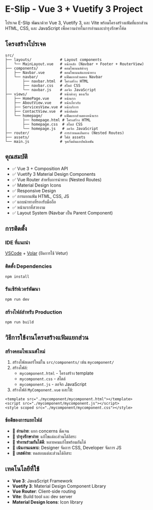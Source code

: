 # E-Slip - Vue 3 + Vuetify 3 Project

โปรเจค E-Slip พัฒนาด้วย Vue 3, Vuetify 3, และ Vite พร้อมโครงสร้างแฟ้มที่แยกส่วน HTML, CSS, และ JavaScript เพื่อความง่ายในการอ่านและบำรุงรักษาโค้ด

## โครงสร้างโปรเจค

```
src/
├── layouts/             # Layout components
│   └── MainLayout.vue   # หน้าหลัก (Navbar + Footer + RouterView)
├── components/          # คอมโพเนนต์ต่างๆ
│   ├── Navbar.vue       # คอมโพเนนต์แถบนำทาง
│   └── navbar/          # แฟ้มแยกส่วนของ Navbar
│       ├── navbar.html  # โครงสร้าง HTML
│       ├── navbar.css   # สไตล์ CSS
│       └── navbar.js    # ลอจิก JavaScript
├── views/               # หน้าต่างๆ ของเว็บ
│   ├── HomePage.vue     # หน้าแรก
│   ├── AboutView.vue    # หน้าเกี่ยวกับ
│   ├── ServicesView.vue # หน้าบริการ
│   ├── ContactView.vue  # หน้าติดต่อ
│   └── homepage/        # แฟ้มแยกส่วนของหน้าแรก
│       ├── homepage.html # โครงสร้าง HTML
│       ├── homepage.css  # สไตล์ CSS
│       └── homepage.js   # ลอจิก JavaScript
├── router/              # การกำหนดเส้นทาง (Nested Routes)
├── assets/              # ไฟล์ assets
└── main.js              # จุดเริ่มต้นแอปพลิเคชัน
```

## คุณสมบัติ

- ✅ Vue 3 + Composition API
- ✅ Vuetify 3 Material Design Components
- ✅ Vue Router สำหรับการนำทาง (Nested Routes)
- ✅ Material Design Icons
- ✅ Responsive Design
- ✅ การแยกแฟ้ม HTML, CSS, JS
- ✅ แถบนำทางที่รองรับมือถือ
- ✅ หน้าแรกที่สวยงาม
- ✅ Layout System (Navbar เป็น Parent Component)

## การติดตั้ง

### IDE ที่แนะนำ

[VSCode](https://code.visualstudio.com/) + [Volar](https://marketplace.visualstudio.com/items?itemName=Vue.volar) (ปิดการใช้ Vetur)

### ติดตั้ง Dependencies

```sh
npm install
```

### รันเซิร์ฟเวอร์พัฒนา

```sh
npm run dev
```

### สร้างไฟล์สำหรับ Production

```sh
npm run build
```

## วิธีการใช้งานโครงสร้างแฟ้มแยกส่วน

### สร้างคอมโพเนนต์ใหม่

1. สร้างโฟลเดอร์ใหม่ใน `src/components/` เช่น `mycomponent/`
2. สร้างไฟล์:
   - `mycomponent.html` - โครงสร้าง template
   - `mycomponent.css` - สไตล์
   - `mycomponent.js` - ลอจิก JavaScript
3. สร้างไฟล์ `MyComponent.vue` และใช้:

```vue
<template src="./mycomponent/mycomponent.html"></template>
<script src="./mycomponent/mycomponent.js"></script>
<style scoped src="./mycomponent/mycomponent.css"></style>
```

### ข้อดีของการแยกไฟล์

- 📖 **อ่านง่าย**: แยก concerns ชัดเจน
- 🔧 **บำรุงรักษาง่าย**: แก้ไขแต่ละส่วนได้อิสระ
- 👥 **ทำงานร่วมกันได้ดี**: หลายคนแก้ไขพร้อมกันได้
- 🎨 **เน้นงานเฉพาะ**: Designer จัดการ CSS, Developer จัดการ JS
- 📝 **เทสต์ง่าย**: ทดสอบแต่ละส่วนได้อิสระ

## เทคโนโลยีที่ใช้

- **Vue 3**: JavaScript Framework
- **Vuetify 3**: Material Design Component Library
- **Vue Router**: Client-side routing
- **Vite**: Build tool และ dev server
- **Material Design Icons**: Icon library

